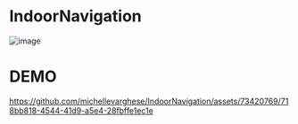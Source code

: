 # IndoorNavigation

![image](https://github.com/michellevarghese/IndoorNavigation/assets/73420769/039f85b3-b43c-4d32-aa44-c00812841b88)


# DEMO
https://github.com/michellevarghese/IndoorNavigation/assets/73420769/718bb818-4544-41d9-a5e4-28fbffe1ec1e









